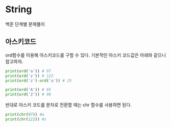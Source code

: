 # String
백준 단계별 문제풀이

## 아스키코드
ord함수를 이용해 아스키코드를 구할 수 있다. 기본적인 아스키 코드값은 아래와 같으니 참고하자.
```py
print(ord('a')) # 97
print(ord('z')) # 122
print(ord('z')-ord('a')) # 25

print(ord('A')) # 65
print(ord('Z')) # 90
```
반대로 아스키 코드를 문자로 전환할 때는 chr 함수를 사용하면 된다.
```py
print(chr(97)) #a
print(chr(122)) #z
```